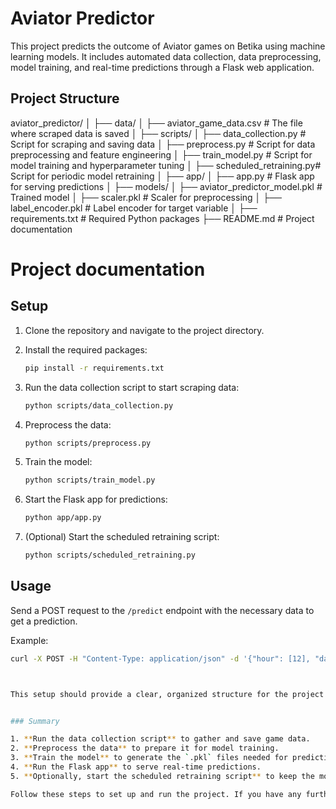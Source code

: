 # Aviator Predictor

This project predicts the outcome of Aviator games on Betika using machine learning models. It includes automated data collection, data preprocessing, model training, and real-time predictions through a Flask web application.

## Project Structure

aviator_predictor/
│
├── data/
│   ├── aviator_game_data.csv  # The file where scraped data is saved
│
├── scripts/
│   ├── data_collection.py     # Script for scraping and saving data
│   ├── preprocess.py          # Script for data preprocessing and feature engineering
│   ├── train_model.py         # Script for model training and hyperparameter tuning
│   ├── scheduled_retraining.py# Script for periodic model retraining
│
├── app/
│   ├── app.py                 # Flask app for serving predictions
│
├── models/
│   ├── aviator_predictor_model.pkl  # Trained model
│   ├── scaler.pkl             # Scaler for preprocessing
│   ├── label_encoder.pkl      # Label encoder for target variable
│
├── requirements.txt           # Required Python packages
├── README.md                  # Project documentation


 # Project documentation


## Setup

1. Clone the repository and navigate to the project directory.

2. Install the required packages:
    ```bash
    pip install -r requirements.txt
    ```

3. Run the data collection script to start scraping data:
    ```bash
    python scripts/data_collection.py
    ```

4. Preprocess the data:
    ```bash
    python scripts/preprocess.py
    ```

5. Train the model:
    ```bash
    python scripts/train_model.py
    ```

6. Start the Flask app for predictions:
    ```bash
    python app/app.py
    ```

7. (Optional) Start the scheduled retraining script:
    ```bash
    python scripts/scheduled_retraining.py
    ```

## Usage

Send a POST request to the `/predict` endpoint with the necessary data to get a prediction.

Example:
```bash
curl -X POST -H "Content-Type: application/json" -d '{"hour": [12], "day_of_week": [3], "day_of_month": [15], "month": [7], "is_weekend": [0], "rolling_mean": [0.5], "rolling_std": [0.1], "rolling_max": [1], "rolling_min": [0], "prev_result_1": [1], "prev_result_2": [0], "prev_result_3": [1]}' http://localhost:5000/predict



This setup should provide a clear, organized structure for the project and enable you to easily manage the different components involved.


### Summary

1. **Run the data collection script** to gather and save game data.
2. **Preprocess the data** to prepare it for model training.
3. **Train the model** to generate the `.pkl` files needed for predictions.
4. **Run the Flask app** to serve real-time predictions.
5. **Optionally, start the scheduled retraining script** to keep the model updated.

Follow these steps to set up and run the project. If you have any further questions or need additional assistance, let me know!
